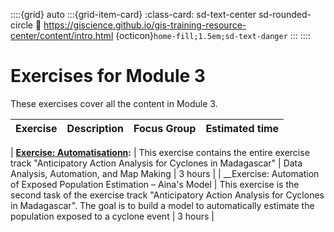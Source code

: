 ::::{grid} auto
:::{grid-item-card}
:class-card: sd-text-center sd-rounded-circle
:link: https://giscience.github.io/gis-training-resource-center/content/intro.html 
{octicon}`home-fill;1.5em;sd-text-danger`
:::
::::


# Exercises for Module 3

These exercises cover all the content in Module 3.

| Exercise| Description |Focus Group|Estimated time| 
| :-------------------- | :----------------- |:----------------- |:----------------- |

| __[Exercise: Automatisationn](/content/Module_7/en_qgis_module_7_ex1.md):__ | This exercise contains the entire exercise track "Anticipatory Action Analysis for Cyclones in Madagascar" | Data Analysis, Automation, and Map Making | 3 hours | 
| __Exercise: Automation of Exposed Population Estimation – Aina's Model | This exercise is the second task of the exercise track "Anticipatory Action Analysis for Cyclones in Madagascar". The goal is to build a model to automatically estimate the population exposed to a cyclone event | 3 hours | 



<!---| __[Old Exercise: Larkana Flood response](/content/Module_3/en_qgis_m3_ex_5_OLD.md)__ | Old exercise for review. | -->